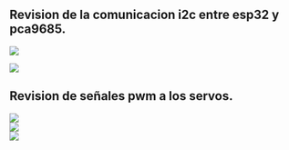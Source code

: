 
## Revision de la comunicacion i2c entre esp32 y pca9685.  

![](https://github.com/ISPC-TST-Electronica-Microcontrolada/Grupo7/blob/main/3er_periodo/Auto/D_Proyecto/imagenes/IMG_0683.JPG)  

![](https://github.com/ISPC-TST-Electronica-Microcontrolada/Grupo7/blob/main/3er_periodo/Auto/D_Proyecto/imagenes/IMG_0684.JPG)  

## Revision de señales pwm a los servos.  

![](https://github.com/ISPC-TST-Electronica-Microcontrolada/Grupo7/blob/main/3er_periodo/Auto/D_Proyecto/imagenes/IMG_0688.JPG)  
![](https://github.com/ISPC-TST-Electronica-Microcontrolada/Grupo7/blob/main/3er_periodo/Auto/D_Proyecto/imagenes/IMG_0689.JPG)  
![](https://github.com/ISPC-TST-Electronica-Microcontrolada/Grupo7/blob/main/3er_periodo/Auto/D_Proyecto/imagenes/IMG_0690.JPG)
